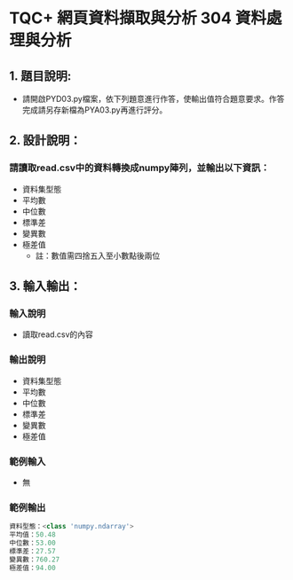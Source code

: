 # TQC+ 網頁資料擷取與分析 304 資料處理與分析

## 1. 題目說明:
- 請開啟PYD03.py檔案，依下列題意進行作答，使輸出值符合題意要求。作答完成請另存新檔為PYA03.py再進行評分。

## 2. 設計說明：
### 請讀取read.csv中的資料轉換成numpy陣列，並輸出以下資訊：

- 資料集型態
- 平均數
- 中位數
- 標準差
- 變異數
- 極差值
    - 註：數值需四捨五入至小數點後兩位

## 3. 輸入輸出：
### 輸入說明
- 讀取read.csv的內容

### 輸出說明
- 資料集型態
- 平均數
- 中位數
- 標準差
- 變異數
- 極差值

### 範例輸入
- 無

### 範例輸出
```python
資料型態：<class 'numpy.ndarray'>
平均值：50.48
中位數：53.00
標準差：27.57
變異數：760.27
極差值：94.00
```